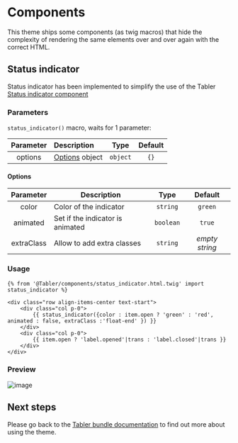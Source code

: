 # Components

This theme ships some components (as twig macros) that hide the complexity of rendering the same elements over and over again with the correct HTML.

## Status indicator

Status indicator has been implemented to simplify the use of the Tabler [Status indicator component](https://preview.tabler.io/docs/statuses.html#status-indicator) 
### Parameters
`status_indicator()` macro, waits for 1 parameter:

| Parameter | Description                |   Type    | Default |
|:---------:|:---------------------------|:---------:|:-------:|
|  options  | [Options](#Options) object | `object`  |  `{}`   |

#### Options
| Parameter  | Description                                                               |   Type    |    Default     |
|:----------:|---------------------------------------------------------------------------|:---------:|:--------------:|
|   color    | Color of the indicator                                                    | `string`  |    `green`     |
|  animated  | Set if the indicator is animated                                          | `boolean` |     `true`     |
| extraClass | Allow to add extra classes                                                | `string`  | _empty string_ |
                            
### Usage

```twig
{% from '@Tabler/components/status_indicator.html.twig' import status_indicator %}

<div class="row align-items-center text-start">
    <div class="col p-0">
        {{ status_indicator({color : item.open ? 'green' : 'red', animated : false, extraClass :'float-end' }) }}
    </div>
    <div class="col p-0">
        {{ item.open ? 'label.opened'|trans : 'label.closed'|trans }}
    </div>
</div>
```
### Preview
![image](https://user-images.githubusercontent.com/25293190/169996450-d8ed21aa-9606-45d9-a5c9-e85632867752.png)

## Next steps

Please go back to the [Tabler bundle documentation](index.md) to find out more about using the theme.
